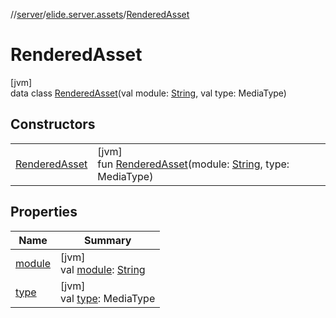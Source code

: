 //[server](../../../index.md)/[elide.server.assets](../index.md)/[RenderedAsset](index.md)

# RenderedAsset

[jvm]\
data class [RenderedAsset](index.md)(val module: [String](https://kotlinlang.org/api/latest/jvm/stdlib/kotlin/-string/index.html), val type: MediaType)

## Constructors

| | |
|---|---|
| [RenderedAsset](-rendered-asset.md) | [jvm]<br>fun [RenderedAsset](-rendered-asset.md)(module: [String](https://kotlinlang.org/api/latest/jvm/stdlib/kotlin/-string/index.html), type: MediaType) |

## Properties

| Name | Summary |
|---|---|
| [module](module.md) | [jvm]<br>val [module](module.md): [String](https://kotlinlang.org/api/latest/jvm/stdlib/kotlin/-string/index.html) |
| [type](type.md) | [jvm]<br>val [type](type.md): MediaType |
